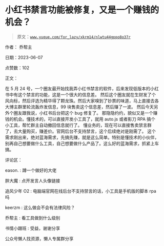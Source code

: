 # 小红书禁言功能被修复，又是一个赚钱的机会？

> 原文：[`www.yuque.com/for_lazy/xkrm14/nlwtu44gppo8o37r`](https://www.yuque.com/for_lazy/xkrm14/nlwtu44gppo8o37r)



作者： 乔帮主



日期：2023-06-07



点赞数：102



正文：



在 5 月 24 号，一个圈友最开始找我弄小红书禁言的软件，后来发现低版本的小红书中有这个禁言的功能，这是一个很大的信息差。 然后这个圈友就在生财发了个风向标，然后评选为精华得了颗龙珠。然后大家嗅到了钞票的味道，马上直接去各大博主群里轮流轰炸发信息，99 块售卖这个信息差，然后赚了一波。 然后今天另外个圈友跟我说，小红书后台把这个 bug 修复了。 那隐隐约约，貌似又是一个赚钱的机会。懂技术的，可以直接开发小工具了，就用 auto.js 或者影刀 RPA 搞个小工具，帮忙群主自动撤回信息就行了。 懂业务的，现在可以直接售卖禁言群了，去大量购买，赚差价。官网后台不支持禁言，这个后续绝对是刚需了。 这个需求刚出来，绝对蓝海需求，先搞先赚，就是这么简单。特别是懂技术的小伙伴，别再自己想要做什么工具，自己想要做什么产品了。这么好的蓝海需求，抓紧上车搞。



评论区：



eason. : 蹲一个做好的大佬



胖大魔 : 点开发言人头像链接



追风少年 O2 : 电脑端官网在线后台不支持禁言的话，小工具是手机版的脚本 rpa 吗



keerzm : 这么做会不会有法律风险？



乔帮主 : 看工具做到什么级别



书情小跟班 : 受益，谢谢分享



公众号懒人找资源，懒人专属群分享

